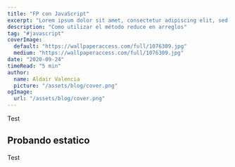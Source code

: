 ```yaml
---
title: "FP con JavaScript"
excerpt: "Lorem ipsum dolor sit amet, consectetur adipiscing elit, sed do eiusmod tempor incididunt ut labore et dolore magna aliqua. Praesent elementum facilisis leo vel fringilla est ullamcorper eget. At imperdiet dui accumsan sit amet nulla facilities morbi tempus."
description: "Como utilizar el método reduce en arreglos"
tag: "#javascript"
coverImage:
  default: "https://wallpaperaccess.com/full/1076309.jpg"
  medium: "https://wallpaperaccess.com/full/1076309.jpg"
date: "2020-09-24"
timeRead: "5 min"
author:
  name: Aldair Valencia
  picture: "/assets/blog/cover.png"
ogImage:
  url: "/assets/blog/cover.png"
---
```


Test

## Probando estatico

Test
